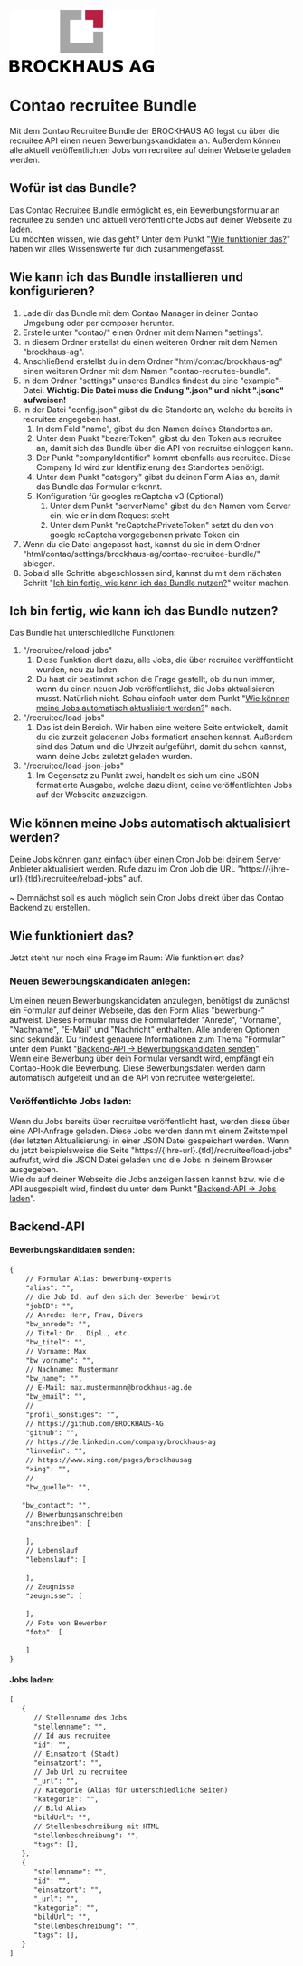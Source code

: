 ![Alt text](docs/logo.svg?raw=true "logo")


# **Contao recruitee Bundle**
Mit dem Contao Recruitee Bundle der BROCKHAUS AG legst du über die recruitee API einen neuen
Bewerbungskandidaten an. Außerdem können alle aktuell veröffentlichten Jobs von recruitee auf
deiner Webseite geladen werden.


## **Wofür ist das Bundle?**
Das Contao Recruitee Bundle ermöglicht es, ein Bewerbungsformular an recruitee zu senden und
aktuell veröffentlichte Jobs auf deiner Webseite zu laden.</br>
Du möchten wissen, wie das geht? Unter dem Punkt "[Wie funktionier das?](#wie-funktioniert-das)"
haben wir alles Wissenswerte für dich zusammengefasst.


## **Wie kann ich das Bundle installieren und konfigurieren?**
1. Lade dir das Bundle mit dem Contao Manager in deiner Contao Umgebung oder per composer herunter.
2. Erstelle unter "contao/" einen Ordner mit dem Namen "settings".
3. In diesem Ordner erstellst du einen weiteren Ordner mit dem Namen "brockhaus-ag".
4. Anschließend erstellst du in dem Ordner "html/contao/brockhaus-ag" einen weiteren Ordner
   mit dem Namen "contao-recruitee-bundle".
5. In dem Ordner "settings" unseres Bundles findest du eine "example"-Datei. **Wichtig: Die Datei
   muss die Endung ".json" und nicht ".jsonc" aufweisen!**
6. In der Datei "config.json" gibst du die Standorte an, welche du bereits in recruitee angegeben hast.
   1. In dem Feld "name", gibst du den Namen deines Standortes an.
   2. Unter dem Punkt "bearerToken", gibst du den Token aus recruitee an, damit sich das Bundle über
      die API von recruitee einloggen kann.
   3. Der Punkt "companyIdentifier" kommt ebenfalls aus recruitee. Diese Company Id wird zur
      Identifizierung des Standortes benötigt.
   4. Unter dem Punkt "category" gibst du deinen Form Alias an, damit das Bundle das Formular erkennt.
   5. Konfiguration für googles reCaptcha v3 (Optional)
      1. Unter dem Punkt "serverName" gibst du den Namen vom Server ein, wie er in dem Request steht
      2. Unter dem Punkt "reCaptchaPrivateToken" setzt du den von google reCaptcha vorgegebenen private Token ein
7. Wenn du die Datei angepasst hast, kannst du sie in dem Ordner
   "html/contao/settings/brockhaus-ag/contao-recruitee-bundle/" ablegen.
8. Sobald alle Schritte abgeschlossen sind, kannst du mit dem nächsten Schritt "[Ich bin fertig, wie kann
   ich das Bundle nutzen?](#ich-bin-fertig-wie-kann-ich-das-bundle-nutzen)" weiter machen.


## **Ich bin fertig, wie kann ich das Bundle nutzen?**
Das Bundle hat unterschiedliche Funktionen:
1. "/recruitee/reload-jobs"
   1. Diese Funktion dient dazu, alle Jobs, die über recruitee veröffentlicht wurden, neu zu laden.
   2. Du hast dir bestimmt schon die Frage gestellt, ob du nun immer, wenn du einen neuen Job
      veröffentlichst, die Jobs aktualisieren musst. Natürlich nicht. Schau einfach unter dem Punkt
      "[Wie können meine Jobs automatisch aktualisiert werden?](#wie-knnen-meine-jobs-automatisch-aktualisiert-werden)"
      nach.
2. "/recruitee/load-jobs"
   1. Das ist dein Bereich. Wir haben eine weitere Seite entwickelt, damit du die zurzeit geladenen
      Jobs formatiert ansehen kannst. Außerdem sind das Datum und die Uhrzeit aufgeführt, damit du
      sehen kannst, wann deine Jobs zuletzt geladen wurden.
3. "/recruitee/load-json-jobs"
   1. Im Gegensatz zu Punkt zwei, handelt es sich um eine JSON formatierte Ausgabe, welche dazu
      dient, deine veröffentlichten Jobs auf der Webseite anzuzeigen.


## **Wie können meine Jobs automatisch aktualisiert werden?**
Deine Jobs können ganz einfach über einen Cron Job bei deinem Server Anbieter aktualisiert werden.
Rufe dazu im Cron Job die URL "https://{ihre-url}.{tld}/recruitee/reload-jobs" auf. </br>
</br>
~ Demnächst soll es auch möglich sein Cron Jobs direkt über das Contao Backend zu erstellen.


## **Wie funktioniert das?**
Jetzt steht nur noch eine Frage im Raum: Wie funktioniert das?

### **Neuen Bewerbungskandidaten anlegen:**
Um einen neuen Bewerbungskandidaten anzulegen, benötigst du zunächst ein Formular auf deiner Webseite,
das den Form Alias "bewerbung-" aufweist. Dieses Formular muss die Formularfelder "Anrede",
"Vorname", "Nachname", "E-Mail" und "Nachricht" enthalten. Alle anderen Optionen sind sekundär. Du
findest genauere Informationen zum Thema "Formular" unter dem Punkt "[Backend-API -> Bewerbungskandidaten
senden](#bewerbungskandidaten-senden)". </br>
Wenn eine Bewerbung über dein Formular versandt wird, empfängt ein Contao-Hook die Bewerbung. Diese
Bewerbungsdaten werden dann automatisch aufgeteilt und an die API von recruitee weitergeleitet.

### **Veröffentlichte Jobs laden:**
Wenn du Jobs bereits über recruitee veröffentlicht hast, werden diese über eine API-Anfrage geladen.
Diese Jobs werden dann mit einem Zeitstempel (der letzten Aktualisierung) in einer JSON Datei gespeichert
werden. Wenn du jetzt beispielsweise die Seite "https://{ihre-url}.{tld}/recruitee/load-jobs" aufrufst,
wird die JSON Datei geladen und die Jobs in deinem Browser ausgegeben. </br>
Wie du auf deiner Webseite die Jobs anzeigen lassen kannst bzw. wie die API ausgespielt wird, findest du
unter dem Punkt "[Backend-API -> Jobs laden](#jobs-laden)".


## **Backend-API**
#### **Bewerbungskandidaten senden:**
```json5
{
    // Formular Alias: bewerbung-experts
    "alias": "",
    // die Job Id, auf den sich der Bewerber bewirbt
    "jobID": "",
    // Anrede: Herr, Frau, Divers
    "bw_anrede": "",
    // Titel: Dr., Dipl., etc. 
    "bw_titel": "",
    // Vorname: Max
    "bw_vorname": "",
    // Nachname: Mustermann
    "bw_name": "",
    // E-Mail: max.mustermann@brockhaus-ag.de
    "bw_email": "",
    // 
    "profil_sonstiges": "",
    // https://github.com/BROCKHAUS-AG
    "github": "",
    // https://de.linkedin.com/company/brockhaus-ag
    "linkedin": "",
    // https://www.xing.com/pages/brockhausag
    "xing": "",
    //
    "bw_quelle": "",
   
   "bw_contact": "",
    // Bewerbungsanschreiben
    "anschreiben": [

    ],
    // Lebenslauf
    "lebenslauf": [

    ],
    // Zeugnisse
    "zeugnisse": [

    ],
    // Foto von Bewerber
    "foto": [

    ]
}
```
#### **Jobs laden:**
```json5
[
   {
      // Stellenname des Jobs
      "stellenname": "",
      // Id aus recruitee
      "id": "",
      // Einsatzort (Stadt)
      "einsatzort": "",
      // Job Url zu recruitee
      "_url": "",
      // Kategorie (Alias für unterschiedliche Seiten)
      "kategorie": "",
      // Bild Alias
      "bildUrl": "",
      // Stellenbeschreibung mit HTML
      "stellenbeschreibung": "",
      "tags": [],
   },
   {
      "stellenname": "",
      "id": "",
      "einsatzort": "",
      "_url": "",
      "kategorie": "",
      "bildUrl": "",
      "stellenbeschreibung": "",
      "tags": [],
   }
]
```